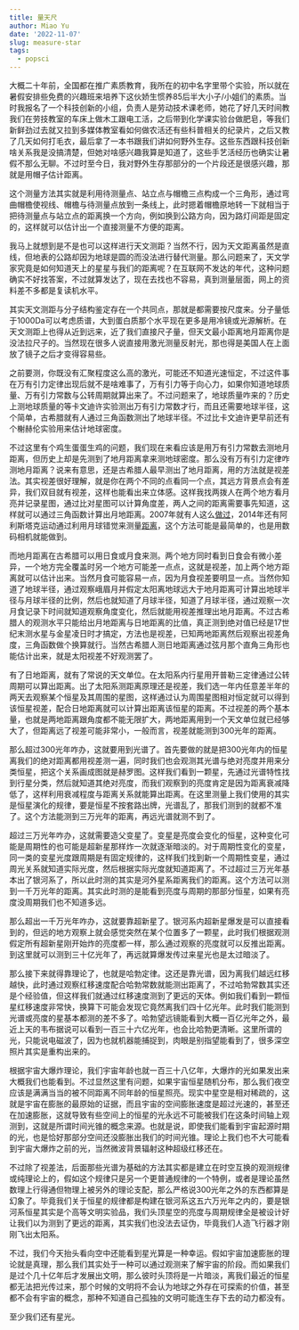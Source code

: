 ```yaml
---
title: 量天尺
author: Miao Yu
date: '2022-11-07'
slug: measure-star
tags:
  - popsci
---
```

大概二十年前，全国都在推广素质教育，我所在的初中名字里带个实验，所以就在暑假安排些免费的兴趣班来培养下这伙娇生惯养85后半大小子/小姐们的素质。当时我报名了一个科技创新的小组，负责人是劳动技术课老师，她花了好几天时间教我们在劳技教室的车床上做木工跟电工活，之后带到化学课实验台做肥皂，等我们新鲜劲过去就又拉到多媒体教室看如何做农活还有些科普相关的纪录片，之后又教了几天如何打毛衣，最后拿了一本书跟我们讲如何野外生存。这些东西跟科技创新啥关系我是没搞清楚，但她对啥感兴趣我算是知道了，这些手艺活经历也确实让暑假不那么无聊。不过时至今日，我对野外生存那部分的一个片段还是很感兴趣，那就是用帽子估计距离。

这个测量方法其实就是利用待测量点、站立点与帽檐三点构成一个三角形，通过弯曲帽檐使视线、帽檐与待测量点放到一条线上，此时摁着帽檐原地转一下就相当于把待测量点与站立点的距离换一个方向，例如换到公路方向，因为路灯间距是固定的，这样就可以估计出一个直接测量不方便的距离。

我马上就想到是不是也可以这样进行天文测距？当然不行，因为天文距离虽然是直线，但地表的公路却因为地球是圆的而没法进行替代测量。那么问题来了，天文学家究竟是如何知道天上的星星与我们的距离呢？在互联网不发达的年代，这种问题确实不好找答案，不过就算发达了，现在去找也不容易，真到测量层面，网上的资料差不多都是复读机水平。

其实天文测距与分子结构鉴定存在一个共同点，那就是都需要按尺度来。分子量低于1000Da可以考虑质谱，大到蛋白质那个水平现在更多是用冷镜或光源解析。在天文测距上也得从近到远来，近了我们直接尺子量，但天文最小距离地月距离你是没法拉尺子的。当然现在很多人说直接用激光测量反射光，那也得是美国人在上面放了镜子之后才变得容易些。

之前要测，你既没有汇聚程度这么高的激光，可能还不知道光速恒定，不过这件事在万有引力定律出现后就不是啥难事了，万有引力等于向心力，如果你知道地球质量、万有引力常数与公转周期就算出来了。不过问题来了，地球质量咋来的？历史上测地球质量的等卡文迪许实验测出万有引力常数才行，而且还需要地球半径，这个简单，古希腊就有人通过三角函数测出了地球半径。不过比卡文迪许更早前还有个榭赫伦实验用来估计地球密度。

不过这里有个鸡生蛋蛋生鸡的问题，我们现在来看应该是用万有引力常数去测地月距离，但历史上却是先测到了地月距离拿来测地球密度。那么没有万有引力定律咋测地月距离？说来有意思，还是古希腊人最早测出了地月距离，用的方法就是视差法。其实视差很好理解，就是你在两个不同的点看同一个点，其远方背景点会有差异，我们双目就有视差，这样也能看出来立体感。这样我找两拨人在两个地方看月亮并记录星图，通过比对星图可以计算角度差，两人之间的距离需要事先知道，这样就可以通过三角函数计算出月地距离。2007年就有人这么[做过](http://www.etwright.org/astro/moonpar.html)，2014年还有阿利斯塔克运动通过利用月球错觉来测量[距离](https://arxiv.org/ftp/arxiv/papers/1405/1405.4580.pdf)，这个方法可能是最简单的，也是用数码相机就能做到。

而地月距离在古希腊可以用日食或月食来测。两个地方同时看到日食会有微小差异，一个地方完全覆盖时另一个地方可能差一点点，这就是视差，加上两个地方距离就可以估计出来。当然月食可能容易一点，因为月食视差要明显一点。当然你知道了地球半径，通过观察峨眉月并假定太阳离地球远大于地月距离可计算出地球半径与月球半径的比例，然后也就知道了月球半径，知道了月球半径，通过观察一次月食记录下时间就知道观察角度变化，然后就能用视差推理出地月距离。不过古希腊人的观测水平只能给出月地距离与日地距离的比值，真正测到绝对值已经是17世纪末测水星与金星凌日时才搞定，方法也是视差，已知两地距离然后观察出视差角度，三角函数做个换算就行。当然古希腊人测日地距离通过弦月那个直角三角形也能估计出来，就是太阳视差不好观测罢了。

有了日地距离，就有了常说的天文单位。在太阳系内行星用开普勒三定律通过公转周期可以算出距离。出了太阳系测距离原理还是视差，我们选一年内任意差半年的两天去观察某个恒星及其周围的星图，这样通过认为周围星图相对恒定就可以得到该恒星视差，配合日地距离就可以计算出距离该恒星的距离。不过视差的两个基本量，也就是两地距离跟角度都不能无限扩大，两地距离用到一个天文单位就已经够大了，但距离远了视差可能非常小，一般而言，视差就能测到300光年的距离。

那么超过300光年咋办，这就要用到光谱了。首先要做的就是把300光年内的恒星离我们的绝对距离都用视差测一遍，同时我们也会观测其光谱与绝对亮度并用来分类恒星，把这个关系画成图就是赫罗图。这样我们看到一颗星，先通过光谱特性找到行星分类，然后就知道其绝对亮度，而我们观察到的亮度肯定是因为距离衰减降低了，这样利用衰减程度与距离关系就能算出距离。在这里测量上我们使用的其实是恒星演化的规律，要是恒星不按套路出牌，光谱乱了，那我们测到的就都不准了。这个方法能测到三万光年的距离，再远光谱就测不到了。

超过三万光年咋办，这就需要造父变星了。变星是亮度会变化的恒星，这种变化可能是周期性的也可能是超新星那样炸一次就逐渐暗淡的。对于周期性变化的变星，同一类的变星光度跟周期是有固定规律的，这样我们找到新一个周期性变星，通过周光关系就知道实际光度，然后根据实际光度就知道距离了。不过超过三万光年基本出了银河系了，所以此时测的其实是河外星系距离我们的距离。这个方法可以测到一千万光年的距离。其实此时测的是能看到亮度与周期的那部分恒星，如果有亮度没周期我们也不知道多远。

那么超出一千万光年咋办，这就要靠超新星了。银河系内超新星爆发是可以直接看到的，但远的地方观察上就会感觉突然在某个位置多了一颗星，此时我们根据观测假定所有超新星刚开始炸的亮度都一样，那么通过观察的亮度就可以反推出距离。到这里就可以测到三十亿光年了，再远就算爆发传过来星光也是太过暗淡了。

那么接下来就得靠理论了，也就是哈勃定律。这还是靠光谱，因为离我们越远红移越快，此时通过观察红移速度配合哈勃常数就能测出距离了，不过哈勃常数其实还是个经验值，但这样我们就通过红移速度测到了更远的天体。例如我们看到一颗恒星红移速度非常快，换算下可能会发现它竟然离我们四十亿光年。此时我们能测到光谱或亮度的星基本都测的差不多了。哈勃望远镜能看到大概一百亿光年之外，最近上天的韦布据说可以看到一百三十六亿光年，也会比哈勃更清晰。这里所谓的光，只能说电磁波了，因为也就机器能捕捉到，肉眼是别指望能看到了，很多深空照片其实是重构出来的。

根据宇宙大爆炸理论，我们宇宙年龄也就一百三十八亿年，大爆炸的光如果发出来大概我们也能看到。不过显然这里有问题，如果宇宙恒星随机分布，那么我们夜空应该是满满当当的被不同距离不同年龄的恒星照亮。现实中星空是相对稀疏的，这就是宇宙在膨胀的最原始的证据，而且宇宙的空间膨胀速度是超过光速的，甚至还在加速膨胀，这就导致有些空间上的恒星的光永远不可能被我们在这条时间轴上观测到，这就是所谓时间光锥的概念来源。也就是说，即使我们能看到宇宙起源时期的光，也是恰好那部分空间还没膨胀出我们的时间光锥。理论上我们也不大可能看到宇宙大爆炸之前的光，当然微波背景辐射这种超级红移还在。

不过除了视差法，后面那些光谱为基础的方法其实都是建立在时空互换的观测规律或纯理论上的，假如这个规律只是另一个更普通规律的一个特例，或者是理论虽然数理上行得通但物理上被另外的理论支配，那么严格说300光年之外的东西都算是幻象了。毕竟我们关于恒星的规律都是构建在银河系这五六万光年之内的，要是银河系恒星其实是个高等文明实验品，我们头顶星空的亮度与周期规律全是被设计好让我们以为测到了更远的距离，其实我们也没法去证伪，毕竟我们人造飞行器才刚刚飞出太阳系。

不过，我们今天抬头看向空中还能看到星光算是一种幸运。假如宇宙加速膨胀的理论就是真理，那么我们其实处于一种可以通过观测来了解宇宙的阶段。而如果我们是过个几十亿年后才发展出文明，那么彼时头顶将是一片暗淡，离我们最近的恒星都无法把光传过来，那个时候的文明将不会认为地球之外存在可探索的价值，甚至都不会有宇宙的概念，那种不知道自己孤独的文明可能连生存下去的动力都没有。

至少我们还有星光。
